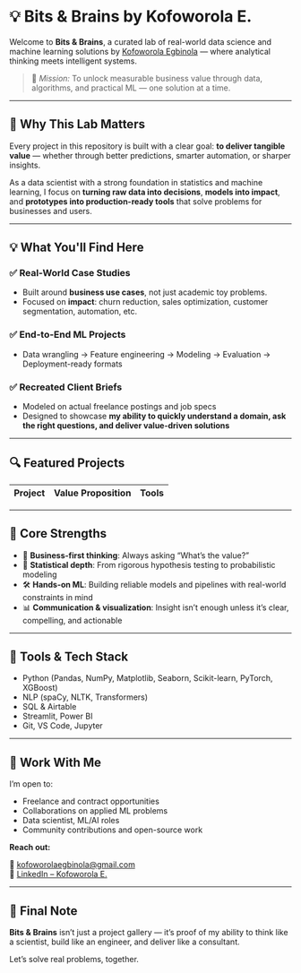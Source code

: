 # 💡 Bits & Brains by Kofoworola E.

Welcome to **Bits & Brains**, a curated lab of real-world data science and machine learning solutions by [Kofoworola Egbinola](https://www.linkedin.com/in/kofoworola-egbinola-m/) — where analytical thinking meets intelligent systems.

> 🎯 *Mission:* To unlock measurable business value through data, algorithms, and practical ML — one solution at a time.

---

## 🚀 Why This Lab Matters

Every project in this repository is built with a clear goal: **to deliver tangible value** — whether through better predictions, smarter automation, or sharper insights.  

As a data scientist with a strong foundation in statistics and machine learning, I focus on **turning raw data into decisions**, **models into impact**, and **prototypes into production-ready tools** that solve problems for businesses and users.

---

## 💡 What You'll Find Here

### ✅ Real-World Case Studies
- Built around **business use cases**, not just academic toy problems.
- Focused on **impact**: churn reduction, sales optimization, customer segmentation, automation, etc.

### ✅ End-to-End ML Projects
- Data wrangling → Feature engineering → Modeling → Evaluation → Deployment-ready formats

### ✅ Recreated Client Briefs
- Modeled on actual freelance postings and job specs
- Designed to showcase **my ability to quickly understand a domain, ask the right questions, and deliver value-driven solutions**

---

## 🔍 Featured Projects

| Project | Value Proposition | Tools |
|--------|-------------------|-------|

---

## 🧠 Core Strengths

- 📌 **Business-first thinking**: Always asking “What’s the value?”
- 🧮 **Statistical depth**: From rigorous hypothesis testing to probabilistic modeling
- 🛠️ **Hands-on ML**: Building reliable models and pipelines with real-world constraints in mind
- 📊 **Communication & visualization**: Insight isn’t enough unless it’s clear, compelling, and actionable

---

## 🧰 Tools & Tech Stack

- Python (Pandas, NumPy, Matplotlib, Seaborn, Scikit-learn, PyTorch, XGBoost)
- NLP (spaCy, NLTK, Transformers)
- SQL & Airtable
- Streamlit, Power BI
- Git, VS Code, Jupyter

---

## 🤝 Work With Me

I’m open to:
- Freelance and contract opportunities
- Collaborations on applied ML problems
- Data scientist, ML/AI roles
- Community contributions and open-source work

**Reach out:**

📧 [kofoworolaegbinola@gmail.com](mailto:kofoworolaegbinola@gmail.com)  
💼 [LinkedIn – Kofoworola E.](https://www.linkedin.com/in/kofoworola-egbinola-m/)  

---

## 📌 Final Note

**Bits & Brains** isn’t just a project gallery — it’s proof of my ability to think like a scientist, build like an engineer, and deliver like a consultant.

Let’s solve real problems, together.
